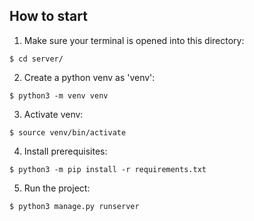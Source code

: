 ## How to start
1. Make sure your terminal is opened into this directory:
```
$ cd server/
```

2. Create a python venv as 'venv':
```
$ python3 -m venv venv
```

3. Activate venv:
```
$ source venv/bin/activate
```

4. Install prerequisites:
```
$ python3 -m pip install -r requirements.txt
```

5. Run the project:
```
$ python3 manage.py runserver
```
